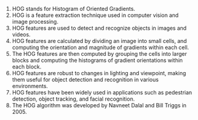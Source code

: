 1. HOG stands for Histogram of Oriented Gradients.
2. HOG is a feature extraction technique used in computer vision and image processing.
3. HOG features are used to detect and recognize objects in images and videos.
4. HOG features are calculated by dividing an image into small cells, and computing the orientation and magnitude of gradients within each cell.
5. The HOG features are then computed by grouping the cells into larger blocks and computing the histograms of gradient orientations within each block.
6. HOG features are robust to changes in lighting and viewpoint, making them useful for object detection and recognition in various environments.
7. HOG features have been widely used in applications such as pedestrian detection, object tracking, and facial recognition.
8. The HOG algorithm was developed by Navneet Dalal and Bill Triggs in 2005.
